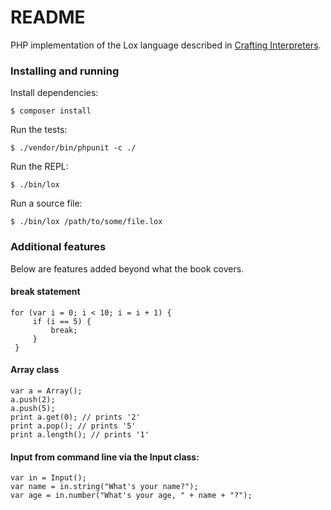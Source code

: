 # README

PHP implementation of the Lox language described in [Crafting Interpreters](http://craftinginterpreters.com/a-tree-walk-interpreter.html).

### Installing and running

Install dependencies:

`$ composer install`

Run the tests:

`$ ./vendor/bin/phpunit -c ./`

Run the REPL:

`$ ./bin/lox`

Run a source file:

`$ ./bin/lox /path/to/some/file.lox`

### Additional features

Below are features added beyond what the book covers.

#### break statement

```
for (var i = 0; i < 10; i = i + 1) {
     if (i == 5) {
         break;
     }
 }
```

#### Array class

```
var a = Array();
a.push(2);
a.push(5);
print a.get(0); // prints '2'
print a.pop(); // prints '5'
print a.length(); // prints '1'

```

#### Input from command line via the Input class:

```
var in = Input();
var name = in.string("What's your name?");
var age = in.number("What's your age, " + name + "?");
```